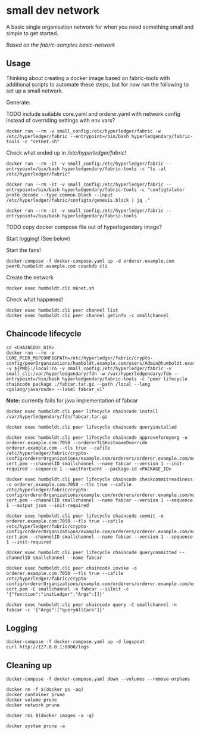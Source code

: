 # small dev network

A basic single organisation network for when you need something small and simple to get started.

_Based on the fabric-samples basic-network_

## Usage

Thinking about creating a docker image based on fabric-tools with additional scripts to automate these steps, but for now run the following to set up a small network.

Generate:

TODO include suitable core.yaml and orderer.yaml with network config instead of overriding settings with env vars?

```
docker run --rm -v small_config:/etc/hyperledger/fabric -w /etc/hyperledger/fabric --entrypoint=/bin/bash hyperledgendary/fabric-tools -c "setnet.sh"
```

Check what ended up in _/etc/hyperledger/fabric_! 

```
docker run --rm -it -v small_config:/etc/hyperledger/fabric --entrypoint=/bin/bash hyperledgendary/fabric-tools -c "ls -al /etc/hyperledger/fabric"
```

```
docker run --rm -it -v small_config:/etc/hyperledger/fabric --entrypoint=/bin/bash hyperledgendary/fabric-tools -c "configtxlator proto_decode --type common.Block --input /etc/hyperledger/fabric/configtx/genesis.block | jq ."
```

```
docker run --rm -it -v small_config:/etc/hyperledger/fabric --entrypoint=/bin/bash hyperledgendary/fabric-tools
```

TODO copy docker compose file out of hyperlegendary image?

Start logging! (See below)

Start the fans!

```
docker-compose -f docker-compose.yaml up -d orderer.example.com peer0.humboldt.example.com couchdb cli
```

Create the network

```
docker exec humboldt.cli mknet.sh
```

Check what happened!

```
docker exec humboldt.cli peer channel list
docker exec humboldt.cli peer channel getinfo -c smallchannel
```

## Chaincode lifecycle

```
cd <CHAINCODE_DIR>
docker run --rm -e CORE_PEER_MSPCONFIGPATH=/etc/hyperledger/fabric/crypto-config/peerOrganizations/humboldt.example.com/users/Admin@humboldt.example.com/msp -v ${PWD}:/local:ro -v small_config:/etc/hyperledger/fabric -v small_cli:/var/hyperledgendary/fdn -w /var/hyperledgendary/fdn --entrypoint=/bin/bash hyperledgendary/fabric-tools -c "peer lifecycle chaincode package ./fabcar.tar.gz --path /local --lang <golang/java/node> --label fabcar_v1"
```

**Note:** currently fails for java implementation of fabcar

```
docker exec humboldt.cli peer lifecycle chaincode install /var/hyperledgendary/fdn/fabcar.tar.gz
```

```
docker exec humboldt.cli peer lifecycle chaincode queryinstalled
```

```
docker exec humboldt.cli peer lifecycle chaincode approveformyorg -o orderer.example.com:7050 --ordererTLSHostnameOverride orderer.example.com --tls true --cafile /etc/hyperledger/fabric/crypto-config/ordererOrganizations/example.com/orderers/orderer.example.com/msp/tlscacerts/tlsca.example.com-cert.pem --channelID smallchannel --name fabcar --version 1 --init-required --sequence 1 --waitForEvent --package-id <PACKAGE_ID>
```

```
docker exec humboldt.cli peer lifecycle chaincode checkcommitreadiness -o orderer.example.com:7050 --tls true --cafile /etc/hyperledger/fabric/crypto-config/ordererOrganizations/example.com/orderers/orderer.example.com/msp/tlscacerts/tlsca.example.com-cert.pem --channelID smallchannel --name fabcar --version 1 --sequence 1 --output json --init-required
```

```
docker exec humboldt.cli peer lifecycle chaincode commit -o orderer.example.com:7050 --tls true --cafile /etc/hyperledger/fabric/crypto-config/ordererOrganizations/example.com/orderers/orderer.example.com/msp/tlscacerts/tlsca.example.com-cert.pem --channelID smallchannel --name fabcar --version 1 --sequence 1 --init-required
```

```
docker exec humboldt.cli peer lifecycle chaincode querycommitted --channelID smallchannel --name fabcar
```

```
docker exec humboldt.cli peer chaincode invoke -o orderer.example.com:7050 --tls true --cafile /etc/hyperledger/fabric/crypto-config/ordererOrganizations/example.com/orderers/orderer.example.com/msp/tlscacerts/tlsca.example.com-cert.pem -C smallchannel -n fabcar --isInit -c '{"function":"initLedger","Args":[]}'
```

```
docker exec humboldt.cli peer chaincode query -C smallchannel -n fabcar -c '{"Args":["queryAllCars"]}'
```

## Logging

```
docker-compose -f docker-compose.yaml up -d logspout
curl http://127.0.0.1:8000/logs
```

## Cleaning up

```
docker-compose -f docker-compose.yaml down --volumes --remove-orphans
```

```
docker rm -f $(docker ps -aq)
docker container prune
docker volume prune
docker network prune
```

```
docker rmi $(docker images -a -q)
```

```
docker system prune -a
```
